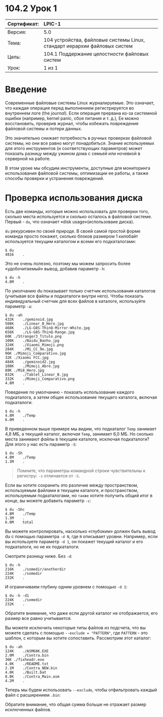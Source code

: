 # 104.2 Урок 1

| Сертификат:   | LPIC-1                                      |
|:--------------|:--------------------------------------------|
| Версия:       | 5.0                                         |
| Тема:         | 104 устройства, файловые системы Linux, стандарт иерархии файловых систем |                           
| Цель:         | 104.1 Поддержание целостности файловых систем|
| Урок:         | 1 из 1                                      |


# Введение

Cовременные файловые системы Linux журналируемые. Это означает, что каждая операция перед выполнением регистрируется во внутреннем логе (the *journal*). Если операция прервана из-за системной ошибки (например, kernel panic, сбоя питания и т. д.), Ее можно восстановить, проверив журнал, чтобы избежать повреждения файловой системы и потери данных.

Это значительно снижает потребность в ручных проверках файловой системы, но они все равно могут понадобиться. Знание используемых для этого инструментов (и соответствующих параметров) может показать разницу между ужином дома с семьей или ночевкой в серверной на работе.

В этом уроке мы обсудим инструменты, доступные для мониторинга использования файловой системы, оптимизации ее работы, а также способы проверки и устранения повреждений.


# Проверка использования диска

Есть две команды, которые можно использовать для проверки того, сколько места используется и сколько осталось в файловой системе. Первый - `du`, что означает «disk usage»(использоваие диска).

`du` рекурсивен по своей природе. В своей самой простой форме команда просто покажет, сколько блоков размером 1 килобайт используется текущим каталогом и всеми его подкаталогами:
```
$ du
4816	.
```
Это не очень полезно, поэтому мы можем запросить более «удобочитаемый» вывод, добавив параметр `-h`:
```
$ du -h
4.8M	.
```
По умолчанию du показывает только счетчик использования каталогов (учитывая все файлы и подкаталоги внутри него). Чтобы показать индивидуальный счетчик для всех файлов в каталоге, используйте параметр `-a`:
```
$ du -ah
432K	./geminoid.jpg
508K	./Linear_B_Hero.jpg
468K	./LG-G8S-ThinQ-Mirror-White.jpg
656K	./LG-G8S-ThinQ-Range.jpg
60K	./Stranger3_Titulo.png
108K	./Baidu_Banho.jpg
324K	./Xiaomi_Mimoji.png
284K	./Mi_CC_9e.jpg
96K	./Mimoji_Comparativo.jpg
32K	./Xiaomi FCC.jpg
484K	./geminoid2.jpg
108K	./Mimoji_Abre.jpg
88K	./Mi8_Hero.jpg
832K	./Tablet_Linear_B.jpg
332K	./Mimoji_Comparativo.png
4.8M	.
```
Поведение по умолчанию - показать использование каждого подкаталога, а затем общее использование текущего каталога, включая подкаталоги:
```
$ du -h
4.8M	./Temp
6.0M	.
```
В приведенном выше примере мы видим, что подкаталог `Temp` занимает 4,8 МБ, а текущий каталог, *включая* `Temp`, занимает 6,0 МБ. Но сколько места занимают *файлы* в текущем каталоге, исключая подкаталоги? Для этого у нас есть параметр `-S`:
```
$ du -Sh
4.8M	./Temp
1.3M	.
```
>Помните, что параметры командной строки чувствительны к регистру: `-s` отличается от `-S`.

Если вы хотите сохранить это различие между пространством, используемым файлами в текущем каталоге, и пространством, используемым подкаталогами, но `также` хотите получить общий итог в конце, вы можете добавить параметр `-c`:
```
$ du -Shc
4.8M	./Temp
1.3M	.
6.0M	total
```
Вы можете контролировать, насколько «глубоким» должен быть вывод du с помощью параметра `-d N`, где `N` описывает уровни. Например, если вы используете параметр `-d 1`, он покажет текущий каталог и его подкаталоги, но не их подкаталоги.

Смотрите разницу ниже. Без `-d`:
```
$ du -h
216K	./somedir/anotherdir
224K	./somedir
232K	.
```
И ограничиваем глубину одним уровнем с помощью `-d 1`:
```
$ du -h -d1
224K	./somedir
232K	.
```
Обратите внимание, что даже если другой каталог не отображается, его размер все равно учитывается.

Вы можете исключить некоторые типы файлов из подсчета, что вы можете сделать с помощью `--exclude = "PATTERN"`, где `PATTERN` - это шаблон, с которым вы хотите сопоставить. Рассмотрим этот каталог:
```
$ du -ah
124K	./ASM68K.EXE
2.0M	./Contra.bin
36K	./fixheadr.exe
4.0K	./README.txt
2.1M	./Contra_NEW.bin
4.0K	./Built.bat
8.0K	./Contra_Main.asm
4.2M	.
```
Теперь мы будем использовать `--exclude`, чтобы отфильтровать каждый файл с расширением `.bin`:

Обратите внимание, что общая сумма больше не отражает размер исключенных файлов.
